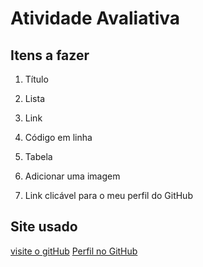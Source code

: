 # Atividade Avaliativa

## Itens a fazer 
1. Título
2. Lista
3. Link
4. Código em linha

1. Tabela

1. Adicionar uma imagem
2. Link clicável para o meu perfil do GitHub

## Site usado
[visite o gitHub](https://github.com/)
[Perfil no GitHub](https://github.com/Maeleuterio)

